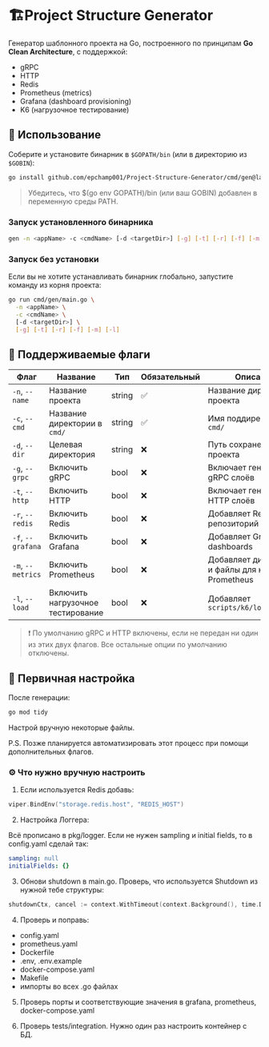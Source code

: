# 🏗️Project Structure Generator

Генератор шаблонного проекта на Go, построенного по принципам **Go Clean Architecture**, с поддержкой:

- gRPC
- HTTP
- Redis
- Prometheus (metrics)
- Grafana (dashboard provisioning)
- K6 (нагрузочное тестирование)

## 🚀 Использование

Соберите и установите бинарник в `$GOPATH/bin` (или в директорию из `$GOBIN`):

```bash
go install github.com/epchamp001/Project-Structure-Generator/cmd/gen@latest
```

> Убедитесь, что $(go env GOPATH)/bin (или ваш GOBIN) добавлен в переменную среды PATH.

### Запуск установленного бинарника

```bash
gen -n <appName> -c <cmdName> [-d <targetDir>] [-g] [-t] [-r] [-f] [-m] [-l]
```

### Запуск без установки

Если вы не хотите устанавливать бинарник глобально, запустите команду из корня проекта:

```bash
go run cmd/gen/main.go \
  -n <appName> \
  -c <cmdName> \
  [-d <targetDir>] \
  [-g] [-t] [-r] [-f] [-m] [-l]
```

## 🧩 Поддерживаемые флаги

| Флаг              | Название                          | Тип    | Обязательный | Описание                                              |
|-------------------|-----------------------------------|--------|--------------|-------------------------------------------------------|
| `-n`, `--name`    | Название проекта                  | string | ✅            | Название директории проекта                           |
| `-c`, `--cmd`     | Название директории в `cmd/`      | string | ✅            | Имя поддиректории в `cmd/`                            |
| `-d`, `--dir`     | Целевая директория                | string | ❌            | Путь сохранения проекта                               |
| `-g`, `--grpc`    | Включить gRPC                     | bool   | ❌            | Включает генерацию gRPC слоёв                         |
| `-t`, `--http`    | Включить HTTP                     | bool   | ❌            | Включает генерацию HTTP слоёв                         |
| `-r`, `--redis`   | Включить Redis                    | bool   | ❌            | Добавляет Redis-репозиторий                           |
| `-f`, `--grafana` | Включить Grafana                  | bool   | ❌            | Добавляет Grafana dashboards                          |
| `-m`, `--metrics` | Включить Prometheus               | bool   | ❌            | Добавляет директории и файлы для настройки Prometheus |
| `-l`, `--load`    | Включить нагрузочное тестирование | bool   | ❌            | Добавляет `scripts/k6/load_test.js`                   |

> ❗ По умолчанию gRPC и HTTP включены, если не передан ни один из этих двух флагов. Все остальные опции по умолчанию отключены.

## 🔧 Первичная настройка

После генерации:

```bash
go mod tidy
```

Настрой вручную некоторые файлы.

P.S. Позже планируется автоматизировать этот процесс при помощи дополнительных флагов.

### ⚙️ Что нужно вручную настроить

1. Если используется Redis добавь:

```go
viper.BindEnv("storage.redis.host", "REDIS_HOST")
```

2. Настройка Логгера:

Всё прописано в pkg/logger. Если не нужен sampling и initial fields, то в config.yaml сделай так:

```yaml
sampling: null
initialFields: {}
```

3. Обнови shutdown в main.go. Проверь, что используется Shutdown из нужной тебе структуры:

```go
shutdownCtx, cancel := context.WithTimeout(context.Background(), time.Duration(cfg.PublicServer.ShutdownTimeout)*time.Second)
```

4. Проверь и поправь:
* config.yaml
* prometheus.yaml
* Dockerfile
* .env, .env.example
* docker-compose.yaml
* Makefile
* импорты во всех .go файлах

5. Проверь порты и соответствующие значения в grafana, prometheus, docker-compose.yaml

6. Проверь tests/integration. Нужно один раз настроить контейнер с БД.